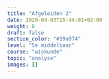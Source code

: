```yaml
---
title: "Afgeleiden 2"
date: 2020-04-03T15:44:01+02:00
weight: 8
draft: false
section_color: "#19a974"
level: "5e middelbaar"
course: "wiskunde"
topic: "analyse"
images: []
---
```

